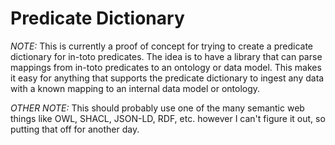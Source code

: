 # Predicate Dictionary

*NOTE:* This is currently  a proof of concept for trying to create a predicate
dictionary for in-toto predicates. The idea is to have a library that can parse
mappings from in-toto predicates to an ontology or data model. This makes it
easy for anything that supports the predicate dictionary to ingest any data with
a known mapping to an internal data model or ontology.

*OTHER NOTE:* This should probably use one of the many semantic web things like
OWL, SHACL, JSON-LD, RDF, etc. however I can't figure it out, so putting that
off for another day.
